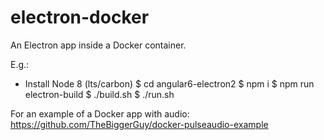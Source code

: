# electron-docker
An Electron app inside a Docker container.

E.g.:
- Install Node 8 (lts/carbon)
$ cd angular6-electron2
$ npm i
$ npm run electron-build
$ ./build.sh
$ ./run.sh

For an example of a Docker app with audio: https://github.com/TheBiggerGuy/docker-pulseaudio-example
